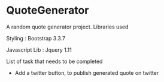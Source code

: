 # QuoteGenerator

A random quote generator project. Libraries used
 
 Styling : Bootstrap 3.3.7

 Javascript Lib : Jquery 1.11

List of task that needs to be completed
<ul>
<li> Add a twitter button, to publish generated quote on twitter
</ul>
